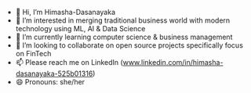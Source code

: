 - 👋 Hi, I’m Himasha-Dasanayaka
- 👀 I’m interested in merging traditional business world with modern technology using ML, AI & Data Science
- 🌱 I’m currently learning computer science & business management
- 💞️ I’m looking to collaborate on open source projects specifically focus on FinTech
- 📫 Please reach me on LinkedIn (www.linkedin.com/in/himasha-dasanayaka-525b01316)
- 😄 Pronouns: she/her

<!---
Himasha-Dasanayaka/Himasha-Dasanayaka is a ✨ special ✨ repository because its `README.md` (this file) appears on your GitHub profile.
You can click the Preview link to take a look at your changes.
--->
